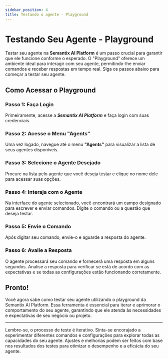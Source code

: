 ```yaml
---
sidebar_position: 4
title: Testando o agente - Playground
---
```


# Testando Seu Agente - Playground

Testar seu agente na **Semantix AI Platform** é um passo crucial para garantir que ele funcione conforme o esperado. O "Playground" oferece um ambiente ideal para interagir com seu agente, permitindo-lhe enviar comandos e receber respostas em tempo real. Siga os passos abaixo para começar a testar seu agente.

## Como Acessar o Playground

### Passo 1: Faça Login

Primeiramente, acesse a ***Semantix AI Platform*** e faça login com suas credenciais.

### Passo 2: Acesse o Menu "Agents"

Uma vez logado, navegue até o menu **"Agents"** para visualizar a lista de seus agentes disponíveis.

### Passo 3: Selecione o Agente Desejado

Procure na lista pelo agente que você deseja testar e clique no nome dele para acessar suas opções.

### Passo 4: Interaja com o Agente

Na interface do agente selecionado, você encontrará um campo designado para escrever e enviar comandos. Digite o comando ou a questão que deseja testar.

### Passo 5: Envie o Comando

Após digitar seu comando, envie-o e aguarde a resposta do agente.

### Passo 6: Avalie a Resposta

O agente processará seu comando e fornecerá uma resposta em alguns segundos. Analise a resposta para verificar se está de acordo com as expectativas e se todas as configurações estão funcionando corretamente.

## Pronto!

Você agora sabe como testar seu agente utilizando o playground da Semantix AI Platform. Essa ferramenta é essencial para iterar e aprimorar o comportamento do seu agente, garantindo que ele atenda às necessidades e expectativas de seu negócio ou projeto.

---

Lembre-se, o processo de teste é iterativo. Sinta-se encorajado a experimentar diferentes comandos e configurações para explorar todas as capacidades do seu agente. Ajustes e melhorias podem ser feitos com base nos resultados dos testes para otimizar o desempenho e a eficácia do seu agente.

